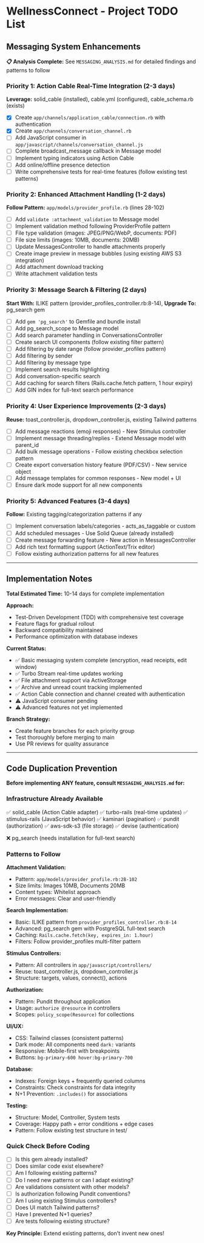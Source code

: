 # WellnessConnect - Project TODO List

## Messaging System Enhancements

**📋 Analysis Complete:** See `MESSAGING_ANALYSIS.md` for detailed findings and patterns to follow

### Priority 1: Action Cable Real-Time Integration (2-3 days)
**Leverage:** solid_cable (installed), cable.yml (configured), cable_schema.rb (exists)

- [x] Create `app/channels/application_cable/connection.rb` with authentication
- [x] Create `app/channels/conversation_channel.rb`
- [ ] Add JavaScript consumer in `app/javascript/channels/conversation_channel.js`
- [ ] Complete broadcast_message callback in Message model
- [ ] Implement typing indicators using Action Cable
- [ ] Add online/offline presence detection
- [ ] Write comprehensive tests for real-time features (follow existing test patterns)

### Priority 2: Enhanced Attachment Handling (1-2 days)
**Follow Pattern:** `app/models/provider_profile.rb` (lines 28-102)

- [ ] Add `validate :attachment_validation` to Message model
- [ ] Implement validation method following ProviderProfile pattern
- [ ] File type validation (images: JPEG/PNG/WebP, documents: PDF)
- [ ] File size limits (images: 10MB, documents: 20MB)
- [ ] Update MessagesController to handle attachments properly
- [ ] Create image preview in message bubbles (using existing AWS S3 integration)
- [ ] Add attachment download tracking
- [ ] Write attachment validation tests

### Priority 3: Message Search & Filtering (2 days)
**Start With:** ILIKE pattern (provider_profiles_controller.rb:8-14), **Upgrade To:** pg_search gem

- [ ] Add `gem 'pg_search'` to Gemfile and bundle install
- [ ] Add pg_search_scope to Message model
- [ ] Add search parameter handling in ConversationsController
- [ ] Create search UI components (follow existing filter pattern)
- [ ] Add filtering by date range (follow provider_profiles pattern)
- [ ] Add filtering by sender
- [ ] Add filtering by message type
- [ ] Implement search results highlighting
- [ ] Add conversation-specific search
- [ ] Add caching for search filters (Rails.cache.fetch pattern, 1 hour expiry)
- [ ] Add GIN index for full-text search performance

### Priority 4: User Experience Improvements (2-3 days)
**Reuse:** toast_controller.js, dropdown_controller.js, existing Tailwind patterns

- [ ] Add message reactions (emoji responses) - New Stimulus controller
- [ ] Implement message threading/replies - Extend Message model with parent_id
- [ ] Add bulk message operations - Follow existing checkbox selection pattern
- [ ] Create export conversation history feature (PDF/CSV) - New service object
- [ ] Add message templates for common responses - New model + UI
- [ ] Ensure dark mode support for all new components

### Priority 5: Advanced Features (3-4 days)
**Follow:** Existing tagging/categorization patterns if any

- [ ] Implement conversation labels/categories - acts_as_taggable or custom
- [ ] Add scheduled messages - Use Solid Queue (already installed)
- [ ] Create message forwarding feature - New action in MessagesController
- [ ] Add rich text formatting support (ActionText/Trix editor)
- [ ] Follow existing authorization patterns for all new features

---

## Implementation Notes

**Total Estimated Time:** 10-14 days for complete implementation

**Approach:**
- Test-Driven Development (TDD) with comprehensive test coverage
- Feature flags for gradual rollout
- Backward compatibility maintained
- Performance optimization with database indexes

**Current Status:**
- ✅ Basic messaging system complete (encryption, read receipts, edit window)
- ✅ Turbo Stream real-time updates working
- ✅ File attachment support via ActiveStorage
- ✅ Archive and unread count tracking implemented
- ✅ Action Cable connection and channel created with authentication
- ⚠️ JavaScript consumer pending
- ⚠️ Advanced features not yet implemented

**Branch Strategy:**
- Create feature branches for each priority group
- Test thoroughly before merging to main
- Use PR reviews for quality assurance

---

## Code Duplication Prevention

**Before implementing ANY feature, consult `MESSAGING_ANALYSIS.md` for:**

### Infrastructure Already Available
✅ solid_cable (Action Cable adapter)
✅ turbo-rails (real-time updates)
✅ stimulus-rails (JavaScript behavior)
✅ kaminari (pagination)
✅ pundit (authorization)
✅ aws-sdk-s3 (file storage)
✅ devise (authentication)

❌ pg_search (needs installation for full-text search)

### Patterns to Follow

**Attachment Validation:**
- Pattern: `app/models/provider_profile.rb:28-102`
- Size limits: Images 10MB, Documents 20MB
- Content types: Whitelist approach
- Error messages: Clear and user-friendly

**Search Implementation:**
- Basic: ILIKE pattern from `provider_profiles_controller.rb:8-14`
- Advanced: pg_search gem with PostgreSQL full-text search
- Caching: `Rails.cache.fetch(key, expires_in: 1.hour)`
- Filters: Follow provider_profiles multi-filter pattern

**Stimulus Controllers:**
- Pattern: All controllers in `app/javascript/controllers/`
- Reuse: toast_controller.js, dropdown_controller.js
- Structure: targets, values, connect(), actions

**Authorization:**
- Pattern: Pundit throughout application
- Usage: `authorize @resource` in controllers
- Scopes: `policy_scope(Resource)` for collections

**UI/UX:**
- CSS: Tailwind classes (consistent patterns)
- Dark mode: All components need `dark:` variants
- Responsive: Mobile-first with breakpoints
- Buttons: `bg-primary-600 hover:bg-primary-700`

**Database:**
- Indexes: Foreign keys + frequently queried columns
- Constraints: Check constraints for data integrity
- N+1 Prevention: `.includes()` for associations

**Testing:**
- Structure: Model, Controller, System tests
- Coverage: Happy path + error conditions + edge cases
- Pattern: Follow existing test structure in test/

### Quick Check Before Coding

- [ ] Is this gem already installed?
- [ ] Does similar code exist elsewhere?
- [ ] Am I following existing patterns?
- [ ] Do I need new patterns or can I adapt existing?
- [ ] Are validations consistent with other models?
- [ ] Is authorization following Pundit conventions?
- [ ] Am I using existing Stimulus controllers?
- [ ] Does UI match Tailwind patterns?
- [ ] Have I prevented N+1 queries?
- [ ] Are tests following existing structure?

**Key Principle:** Extend existing patterns, don't invent new ones!
